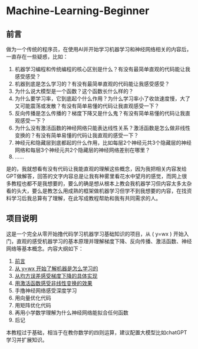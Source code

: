 # Machine-Learning-Beginner

## 前言

做为一个传统的程序员，在使用AI并开始学习机器学习和神经网络相关的内容后，一直存在一些疑惑，比如：

1. 机器学习编程和传统编程的核心区别是什么？有没有最简单直观的代码能让我感受感受？
2. 机器到底是怎么学习的？有没有最简单直观的代码能让我感受感受？
3. 为什么说大模型是一个函数？这个函数长什么样的？
4. 为什么要学习率，它到底起个什么作用？为什么学习率小了收敛速度慢，大了又可能震荡或发散？有没有简单易懂的代码让我直观感受一下？
5. 反向传播是怎么传播的？梯度下降又是什么鬼？有没有简单易懂的代码让我直观感受一下？
6. 为什么没有激活函数的神经网络只能表达线性关系？激活函数是怎么做非线性变换的？有没有简单易懂的代码让我直观的感受一下？
7. 神经元和隐藏层到底都起的什么作用，比如每层2个神经元共3个隐藏层的神经网络和每层3个神经元共2个隐藏层的神经网络差别在哪里？
8. ……

是的，我就想看有没有代码让我能直观的理解这些概念，因为我把相关内容发给GPT做解答，回答的文字内容总是让我有种雾里看花水中望月的感觉，而网上很多教程也都不是我想要的，要么的确是想从根本上教会我机器学习但内容太多太杂看的头大，要么是教怎么用成熟的框架做机器学习但学不到我想要的内容，在找资料学习后我总算有了理解，在此写成教程帮助和我有共同需求的人。

## 项目说明 

这是一个完全从零开始撸代码学习机器学习基础知识的项目，从 \( y=wx \) 开始入门，直观的感受机器学习的基本原理并理解梯度下降、反向传播、激活函数、神经网络等基本概念。内容大纲如下：

1. [前言](README.md)
2. [从 y=wx 开始了解机器是怎么学习的](ML01.ipynb)
3. [从均方误差感受梯度下降的具体实现](ML02.ipynb)
4. [用激活函数感受非线性变换的效果](ML03.ipynb)
5. 手撸神经网络感受深度学习
6. 用向量优化代码
7. 用矩阵优化代码
8. 再用小学数学理解为什么神经网络能拟合任何函数
9. 后记

本教程过于基础，相当于在教你数学的四则运算，建议配置大模型比如chatGPT学习并扩展知识。